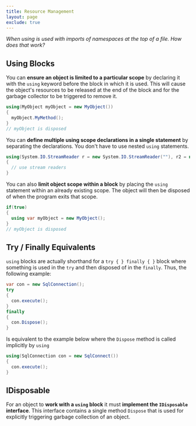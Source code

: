 ```yaml
---
title: Resource Management
layout: page
exclude: true
---
```


*When using is used with imports of namespaces at the top of a file. How does that work?*

## Using Blocks

You can **ensure an object is limited to a particular scope** by declaring it with the `using` keyword before the block in which it is used. This will cause the object's resources to be released at the end of the block and for the garbage collector to be triggered to remove it.
```csharp
using(MyObject myObject = new MyObject())
{
  myObject.MyMethod();
}
// myObject is disposed
```

You can **define multiple using scope declarations in a single statement** by separating the declarations. You don't have to use nested `using` statements. 
```csharp
using(System.IO.StreamReader r = new System.IO.StreamReader(""), r2 = new System.IO.StreamReader(""))
{
  // use stream readers
}
```

You can also **limit object scope within a block** by placing the `using` statement within an already existing scope. The object will then be disposed of when the program exits that scope.
```csharp
if(true)
{
  using var myObject = new MyObject();
}
// myObject is disposed
```

## Try / Finally Equivalents

`using` blocks are actually shorthand for a `try { } finally { }` block where something is used in the `try` and then disposed of in the `finally`.  Thus, the following example:
```csharp
var con = new SqlConnection();
try
{
  con.execute();
}
finally
{
  con.Dispose();
}
```

Is equivalent to the example below where the `Dispose` method is called implicitly by `using`
```csharp
using(SqlConnection con = new SqlConnect())
{
  con.execute();
}
```

## IDisposable

For an object to **work with a `using` block** it must **implement the `IDisposable` interface**. This interface contains a single method `Dispose` that is used for explicitly triggering garbage collection of an object.


<!--stackedit_data:
eyJoaXN0b3J5IjpbLTE0MDQ4OTc0ODddfQ==
-->